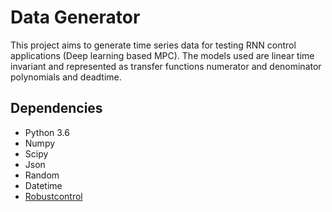 # Data Generator
This project aims to generate time series data for testing RNN control applications (Deep learning based MPC). The models used are linear time invariant and represented as transfer functions numerator and denominator polynomials and deadtime. 
## Dependencies
- Python 3.6
- Numpy
- Scipy
- Json
- Random
- Datetime
- [Robustcontrol](https://github.com/alchemyst/Skogestad-Python)
